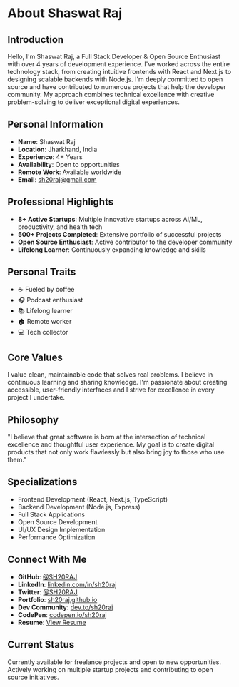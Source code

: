 # About Shaswat Raj

## Introduction

Hello, I'm Shaswat Raj, a Full Stack Developer & Open Source Enthusiast with over 4 years of development experience. I've worked across the entire technology stack, from creating intuitive frontends with React and Next.js to designing scalable backends with Node.js. I'm deeply committed to open source and have contributed to numerous projects that help the developer community. My approach combines technical excellence with creative problem-solving to deliver exceptional digital experiences.

## Personal Information

- **Name**: Shaswat Raj
- **Location**: Jharkhand, India
- **Experience**: 4+ Years
- **Availability**: Open to opportunities
- **Remote Work**: Available worldwide
- **Email**: sh20raj@gmail.com

## Professional Highlights

- **8+ Active Startups**: Multiple innovative startups across AI/ML, productivity, and health tech
- **500+ Projects Completed**: Extensive portfolio of successful projects
- **Open Source Enthusiast**: Active contributor to the developer community
- **Lifelong Learner**: Continuously expanding knowledge and skills

## Personal Traits

- ☕ Fueled by coffee
- 🎧 Podcast enthusiast
- 📚 Lifelong learner
- 🏠 Remote worker
- 💻 Tech collector

## Core Values

I value clean, maintainable code that solves real problems. I believe in continuous learning and sharing knowledge. I'm passionate about creating accessible, user-friendly interfaces and I strive for excellence in every project I undertake.

## Philosophy

"I believe that great software is born at the intersection of technical excellence and thoughtful user experience. My goal is to create digital products that not only work flawlessly but also bring joy to those who use them."

## Specializations

- Frontend Development (React, Next.js, TypeScript)
- Backend Development (Node.js, Express)
- Full Stack Applications
- Open Source Development
- UI/UX Design Implementation
- Performance Optimization

## Connect With Me

- **GitHub**: [@SH20RAJ](https://github.com/SH20RAJ)
- **LinkedIn**: [linkedin.com/in/sh20raj](https://linkedin.com/in/sh20raj)
- **Twitter**: [@SH20RAJ](https://twitter.com/SH20RAJ)
- **Portfolio**: [sh20raj.github.io](https://sh20raj.github.io)
- **Dev Community**: [dev.to/sh20raj](https://dev.to/sh20raj)
- **CodePen**: [codepen.io/sh20raj](https://codepen.io/sh20raj)
- **Resume**: [View Resume](https://docs.google.com/document/d/1_c8_1teca5JlCIFnsSC0rqoHcvxD5VJrlE-DeKZSXf4/edit?usp=sharing)

## Current Status

Currently available for freelance projects and open to new opportunities. Actively working on multiple startup projects and contributing to open source initiatives.
